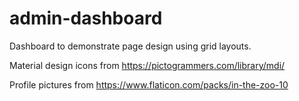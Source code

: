 # admin-dashboard

Dashboard to demonstrate page design using grid layouts.

Material design icons from https://pictogrammers.com/library/mdi/

Profile pictures from https://www.flaticon.com/packs/in-the-zoo-10
